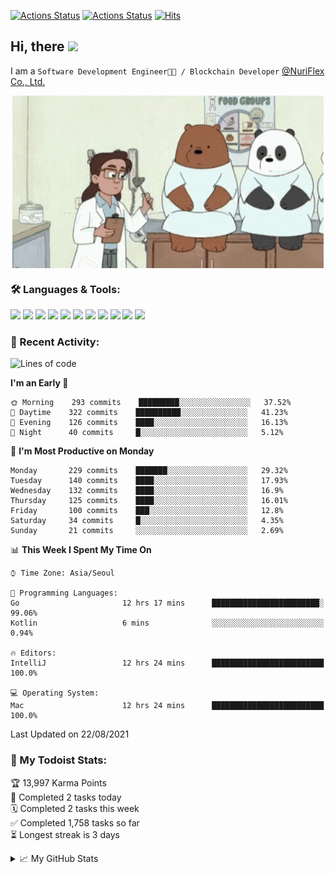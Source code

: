 
[![Actions Status](https://github.com/ddok2/ddok2/workflows/Todoist%20Readme/badge.svg)](https://github.com/ddok2/ddok2/actions)
[![Actions Status](https://github.com/ddok2/ddok2/workflows/wakatime-stats/badge.svg)](https://github.com/ddok2/ddok2/actions)
[![Hits](https://hits.seeyoufarm.com/api/count/incr/badge.svg?url=https%3A%2F%2Fgithub.com%2Fddok2&count_bg=%23FF9595&title_bg=%23555555&icon=github.svg&icon_color=%23FFFFFF&title=hits&edge_flat=false)](https://hits.seeyoufarm.com)

<!-- ![visitors](https://visitor-badge.laobi.icu/badge?page_id=ddok2.ddok2) -->
## Hi, there <img src="https://raw.githubusercontent.com/MartinHeinz/MartinHeinz/master/wave.gif" width="25px">

I am a `Software Development Engineer🧑‍💻 / Blockchain Developer` [@NuriFlex Co., Ltd.](https://nuriflex.com)


<p align="center">
<img align="center" alt="GIF" src="img/debugging.gif" />
</p>


### 🛠 Languages & Tools:
<p>
    <img src="https://img.shields.io/badge/go-%2300ADD8.svg?&style=for-the-badge&logo=go&logoColor=white"/>
    <img src="https://img.shields.io/badge/node.js%20-%2343853D.svg?&style=for-the-badge&logo=node.js&logoColor=white"/>
    <img src="https://img.shields.io/badge/javascript%20-%23323330.svg?&style=for-the-badge&logo=javascript&logoColor=%23F7DF1E"/>
    <img src="https://img.shields.io/badge/typescript%20-%23007ACC.svg?&style=for-the-badge&logo=typescript&logoColor=white"/>
    <img src="https://img.shields.io/badge/python%20-%2314354C.svg?&style=for-the-badge&logo=python&logoColor=white"/>
    <img src="https://img.shields.io/badge/react%20-%2320232a.svg?&style=for-the-badge&logo=react&logoColor=%2361DAFB"/>
    <img src="https://img.shields.io/badge/AWS%20-%23FF9900.svg?&style=for-the-badge&logo=amazon-aws&logoColor=white"/>
    <img src="https://img.shields.io/badge/Google%20Cloud%20-%234285F4.svg?&style=for-the-badge&logo=google-cloud&logoColor=white"/>
    <img src="https://img.shields.io/badge/docker%20-%230db7ed.svg?&style=for-the-badge&logo=docker&logoColor=white"/>
    <img src="https://img.shields.io/badge/kubernetes%20-%23326ce5.svg?&style=for-the-badge&logo=kubernetes&logoColor=white"/>
    <img src="https://img.shields.io/badge/ansible%20-%231A1918.svg?&style=for-the-badge&logo=ansible&logoColor=white"/>
</p>

### 🌈 Recent Activity:
<!--START_SECTION:waka-->
![Lines of code](https://img.shields.io/badge/From%20Hello%20World%20I%27ve%20Written-710702%20lines%20of%20code-blue)

**I'm an Early 🐤** 

```text
🌞 Morning    293 commits    █████████░░░░░░░░░░░░░░░░   37.52% 
🌆 Daytime    322 commits    ██████████░░░░░░░░░░░░░░░   41.23% 
🌃 Evening    126 commits    ████░░░░░░░░░░░░░░░░░░░░░   16.13% 
🌙 Night      40 commits     █░░░░░░░░░░░░░░░░░░░░░░░░   5.12%

```
📅 **I'm Most Productive on Monday** 

```text
Monday       229 commits    ███████░░░░░░░░░░░░░░░░░░   29.32% 
Tuesday      140 commits    ████░░░░░░░░░░░░░░░░░░░░░   17.93% 
Wednesday    132 commits    ████░░░░░░░░░░░░░░░░░░░░░   16.9% 
Thursday     125 commits    ████░░░░░░░░░░░░░░░░░░░░░   16.01% 
Friday       100 commits    ███░░░░░░░░░░░░░░░░░░░░░░   12.8% 
Saturday     34 commits     █░░░░░░░░░░░░░░░░░░░░░░░░   4.35% 
Sunday       21 commits     ░░░░░░░░░░░░░░░░░░░░░░░░░   2.69%

```


📊 **This Week I Spent My Time On** 

```text
⌚︎ Time Zone: Asia/Seoul

💬 Programming Languages: 
Go                       12 hrs 17 mins      ████████████████████████░   99.06% 
Kotlin                   6 mins              ░░░░░░░░░░░░░░░░░░░░░░░░░   0.94%

🔥 Editors: 
IntelliJ                 12 hrs 24 mins      █████████████████████████   100.0%

💻 Operating System: 
Mac                      12 hrs 24 mins      █████████████████████████   100.0%

```


 Last Updated on 22/08/2021
<!--END_SECTION:waka-->

### 🚧 My Todoist Stats:
<!-- TODO-IST:START -->
🏆  13,997 Karma Points           
🌸  Completed 2 tasks today           
🗓  Completed 2 tasks this week           
✅  Completed 1,758 tasks so far           
⏳  Longest streak is 3 days
<!-- TODO-IST:END -->

<details>
<summary>📈 My GitHub Stats</summary>
<p align="center"> <img src="https://github-readme-stats.vercel.app/api?username=ddok2&show_icons=true" alt="ddok2" />
</details>
